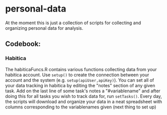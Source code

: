 # personal-data
At the moment this is just a collection of scripts for collecting and organizing personal data for analysis. 


## Codebook:

### Habitica 
The habiticaFuncs.R contains various functions collecting data from your habitica account. Use `setup()` to create the connection between your
account and the system (e.g. `setup(apiUser,apiKey)`). You can set all of your data tracking in habitica by editing the "notes" section of any
given task. Add on the last line of some task's notes a "#variablename" and after doing this for all tasks you wish to track data for, run `setTasks()`. Every day, the scripts will download and organize your data in a neat spreadsheet with columns corresponding to the variablenames given (next thing to set up)